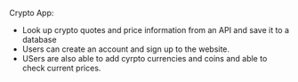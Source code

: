 Crypto App:

* Look up crypto quotes and price information from an API and save it to a database
* Users can create an account and sign up to the website.
* USers are also able to add cyrpto currencies and coins and able to check current prices.
